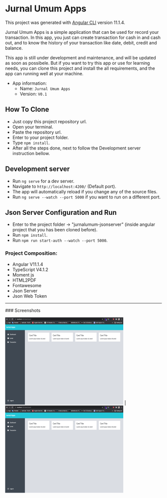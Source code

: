 # Jurnal Umum Apps 

This project was generated with [Angular CLI](https://github.com/angular/angular-cli) version 11.1.4.

Jurnal Umum Apps is a simple application that can be used for record your transaction. In this app, you just can create transaction for cash in and cash out, and to know the history of your transaction like date, debit, credit and balance. 

This app is still under development and maintenance, and will be updated as soon as possibele. But if you want to try this app or use for learning needs, you can clone this project and install the all requirements, and the app can running well at your machine.

 * App information:
    - Name: `Jurnal Umum Apps`
    - Version: `V0.1`

## How To Clone

- Just copy this project repository url.
- Open your terminal.
- Paste the repository url.
- Enter to your project folder.
- Type `npm install`.
- After all the steps done, next to follow the Development server instruction bellow.

## Development server

- Run `ng serve` for a dev server.
- Navigate to `http://localhost:4200/` (Default port).
- The app will automatically reload if you change any of the source files.
- Run `ng serve --watch --port 5000` if you want to run on a different port.

## Json Server Configuration and Run

- Enter to the project folder -> "jurnalumum-jsonserver" (inside angular project that you has been cloned before).
- Run `npm install`.
- Run `npm run start-auth --watch --port 5000`.

### Project Composition:
  - Angular V11.1.4
  - TypeScript V4.1.2
  - Moment js
  - HTML2PDF
  - Fontawesome
  - Json Server
  - Json Web Token

<hr>
### Screenshots

<img src="./src/assets/github_assets/Dashboard.png" width="380" height="280"> | <img src="./src/assets/github_assets/Dashboard.png" width="380" height="280">